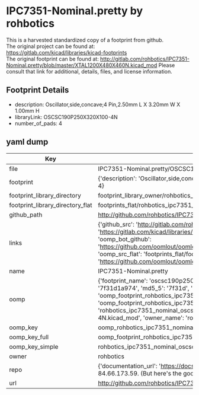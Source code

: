 # IPC7351-Nominal.pretty by rohbotics  
This is a harvested standardized copy of a footprint from github.  
The original project can be found at:  
https://gitlab.com/kicad/libraries/kicad-footprints  
The original footprint can be found at:
http://gitlab.com/rohbotics/IPC7351-Nominal.pretty/blob/master/XTAL1200X480X460N.kicad_mod
Please consult that link for additional, details, files, and license information.  
## Footprint Details
* description: Oscillator,side,concave;4 Pin,2.50mm L X 3.20mm W X 1.00mm H  
* libraryLink: OSCSC190P250X320X100-4N  
* number_of_pads: 4  
## yaml dump  
| Key | Value |  
| --- | --- |  
| file | IPC7351-Nominal.pretty/OSCSC190P250X320X100-4N.kicad_mod |  
| footprint | {'description': 'Oscillator,side,concave;4 Pin,2.50mm L X 3.20mm W X 1.00mm H', 'libraryLink': 'OSCSC190P250X320X100-4N', 'number_of_pads': 4} |  
| footprint_library_directory | footprint_library_owner/rohbotics_IPC7351-Nominal.pretty |  
| footprint_library_directory_flat | footprints_flat/rohbotics_ipc7351_nominal_oscsc190p250x320x100_4n/working |  
| github_path | http://github.com/rohbotics/IPC7351-Nominal.pretty/blob/master/OSCSC190P250X320X100-4N.kicad_mod |  
| links | {'github_src': 'http://gitlab.com/rohbotics/IPC7351-Nominal.pretty/blob/master/XTAL1200X480X460N.kicad_mod', 'github_src_repo': 'https://gitlab.com/kicad/libraries/kicad-footprints', 'oomp_bot': 'footprints/rohbotics_ipc7351_nominal_oscsc190p250x320x100_4n/working', 'oomp_bot_github': 'https://github.com/oomlout/oomlout_oomp_footprint_bot/tree/main/footprints/rohbotics_ipc7351_nominal_oscsc190p250x320x100_4n/working', 'oomp_src_flat': 'footprints_flat/footprints_flat/rohbotics_ipc7351_nominal_oscsc190p250x320x100_4n/working', 'oomp_src_flat_github': 'https://github.com/oomlout/oomlout_oomp_footprint_src/tree/main/footprints_flat/rohbotics_ipc7351_nominal_oscsc190p250x320x100_4n/working'} |  
| name | IPC7351-Nominal.pretty |  
| oomp | {'footprint_name': 'oscsc190p250x320x100_4n', 'library_name': 'ipc7351_nominal', 'md5': '7f31d1a9742224a9a15408bf00a7ba49', 'md5_10': '7f31d1a974', 'md5_5': '7f31d', 'md5_6': '7f31d1', 'oomp_key': 'oomp_rohbotics_ipc7351_nominal_oscsc190p250x320x100_4n', 'oomp_key_extra': 'oomp_footprint_rohbotics_ipc7351_nominal_oscsc190p250x320x100_4n', 'oomp_key_full': 'oomp_footprint_rohbotics_ipc7351_nominal_oscsc190p250x320x100_4n_7f31d1', 'oomp_key_simple': 'rohbotics_ipc7351_nominal_oscsc190p250x320x100_4n', 'original_filename': 'IPC7351-Nominal.pretty/OSCSC190P250X320X100-4N.kicad_mod', 'owner_name': 'rohbotics'} |  
| oomp_key | oomp_rohbotics_ipc7351_nominal_oscsc190p250x320x100_4n |  
| oomp_key_full | oomp_footprint_rohbotics_ipc7351_nominal_oscsc190p250x320x100_4n |  
| oomp_key_simple | rohbotics_ipc7351_nominal_oscsc190p250x320x100_4n |  
| owner | rohbotics |  
| repo | {'documentation_url': 'https://docs.github.com/rest/overview/resources-in-the-rest-api#rate-limiting', 'message': "API rate limit exceeded for 84.66.173.59. (But here's the good news: Authenticated requests get a higher rate limit. Check out the documentation for more details.)"} |  
| url | http://github.com/rohbotics/IPC7351-Nominal.pretty |  

